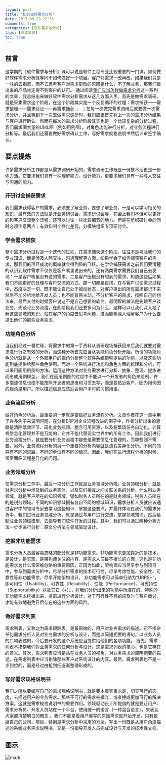 ```yaml
---
layout: post
title: "如何做好需求分析"
date: 2017-09-29 22:56
comments: true
categories: [软件需求与分析]
tags: [阅读笔记]
toc: true
---
```

<!--more-->
## 前言

这学期的《软件需求与分析》课可以说是软件工程专业比较重要的一门课。如何做好软件需求分析就等同于如何做好一个项目。客户对需求一改再改，如果我们只是一味的去抱怨，而不去思考客户对需求更改的原因是什么，不了解业务，那我们做出来的产品肯定得不到客户的认可。
通过阅读[我们应当怎样做需求分析](http://fangang.iteye.com/blog/1345099)这一系列的文章，我总结出来做好软件需求分析需求从这几方面入手。首先是做需求调研，就是采集需求这个阶段，在这个阶段其实是一个反复循环的过程：需求捕获——需求整理——需求验证——再需求捕获......；在每一次做完需求调研后就要做一次需求分析，并且等到下一次去做需求调研时，我们应该首先将上一次的需求分析结果与客户进行确认。然而在每次的需求分析阶段其实也是一个比较复杂的分析过程，我们需求画大量的UML图（例如用例图），对角色功能进行分析，对业务流程进行分析等。最后我们还需要做好需求确认工作，写好需求规格说明书然后评审签字确认。

## 要点提炼

许多需求分析工作都是从需求调研开始的，需求调研工作既是一份技术活更是一份体力活。它要求我们具有一种理解能力，设计能力，更要求我们具有一种与人交往与沟通的能力。

### 开研讨会捕获需求

我们需求获得客户的需求，必须要了解业务，要想了解业务，一是可以学习相关的知识，最有效的方法就是开业务研讨会，需求研讨会等，在会上我们不但可以更好的和客户交流整个流程，还可以讨论一些比较细节的地方。但是在组织研讨会的同时必须注意两点：有效抑制个性化差异，分模块组织专项研讨会。

### 学会需求捕获

整个需求分析过程是一个迭代的过程，在需求捕获这个阶段，往往不是考验我们的专业知识，而是涉及人际交往，沟通理解等方面。如果学会了如何捕获客户的需求，那我们的项目成功的概率就会得到质的飞跃。在学会捕获需求之前我们要清楚的认识到软件需求不仅仅是客户嘴里说出来的。还有两类需求需要我们自己去发现：一是客户嘴里没有说的需求，二是客户压根没有想到的需求。知道这些后如果我们不能更好的处理与客户交流的方式，那一切都是百搭，在与客户讨论需求过程中，态度决定一切，既不能让自己处于被动状态，对客户提出的所有需求都记下来然后不加分析地给开发人员；也不能盲目主动，不分析客户的需求，按照自己的想法来，最后交付的时候客户说这不是自己想要的软件。最明智的做法是先跟客户谈业务，先谈论业务流程，在此阶段我们还要多问为什么，这样可以让我们深入地了解这些领域的知识，站在客户的角度去思考问题，进而能够深入理解客户为什么要提出他们的那些业务需求。

### 功能角色分析

当我们经过一番忙碌，将需求中的第一手资料从调研现场捕获回来后我们就要对需求进行行之有效的分析，而这种分析首先应当从功能角色分析开始，所谓的功能角色分析就是从一个外部用户的视角分析整个软件系统能够提供的功能，以及这些功能到底提供给那些角色使用。而对一个系统进行功能和角色方面的梳理和分析，可以采用画用例图的方法。运用这种方法对业务需求进行分析、抽象、整理、提炼进而形成用例模型。
我们在画用例图的过程中不能以一个开发者的角色来绘制，许多描述信息也绝不能按照开发者的思维和习惯去写，而是要贴近客户，因为用例图的视角是用户。所以描述信息应该迎合用户平时的习惯用语。

### 业务流程分析

做好角色分析后，最重要的一步就是要做好业务流程分析。文章作者在这一章中用了许多例子来说明问题，在分析ERP对企业流程改进的例子中，作者分析出来的思路是清除低效环节、简化业务瓶颈、整合可用资源，以及将繁琐任务自动化。计算机信息化管理并不是万能的，它并不能代替现实世界中的所有工作。因此我们进行业务流程分析，就是要分析业务流程中哪些是需要信息化管理的，而哪些则不需要。另外，业务流程分析的另一个重要的分析内容就是流程差异化分析。不同的领导有不同的思路，不同的单位有不同的情况。因此，我们在进行流程分析的时候，常常面临流程差异化的问题。

### 业务领域分析

在需求分析工作中，最后一项分析工作就是业务领域分析啦。业务领域分析，就是对需求分析中涉及到的业务实体，以及它们相互之间关联关系的分析。什么叫业务领域，就是客户所在的知识领域，譬如财务人员所在的是财务领域，税务人员所在的是税务领域。不同的知识领域拥有各自不同的领域知识，需求分析人员就应该通过客户中的领域专家去学习这些知识、掌握这些要点，并最终体现在我们的需求分析中。我们进行业务领域分析，就是通过与用户进行交流，掌握领域知识，然后绘制成业务领域模型，去指导我们软件开发的过程。其中，我们可以通过两种分析方法一步步进行分析：原文分析法与领域驱动设计。

### 挖掘非功能需求

需求分析人员最容易忽略的部分就是非功能需求。非功能需求更加靠近的是技术，是设计，是实现，是架构师关注的内容，是需求人员最不擅长的方面，这也是非功能需求为什么常常被忽略的重要原因。正因为如此，架构师应当尽早参与到项目中，参与到需求分析中，尽早分析需求的技术可行性，尽早考虑性能、安全性、可靠性等非功能需求，尽早开始架构设计。 非功能需求可以简单归纳为“URPS+”，即可用性（Usability）、可靠性（Reliability）、性能（Performance）、可支持性（Supportability）以及其它（+）。，将我们分析出来的功能中所潜在的、特殊的非功能需求挖掘出来，提前进行分析设计，对于可行性不高的应及时与客户商讨，才能有效地避免日后存在的这些方面的风险。

### 做好需求列表

需求列表，又称之为需求跟踪表，是最原始的、用户对业务需求的描述。它不掺杂任何需求分析人员对业务需求的分析与设计，而是以简短扼要的语句，以业务人员的口吻表述的，今后要开发的这个系统应当提供给他们的各项功能。 首先，需求列表不掺杂我们对业务需求的任何分析与设计，这是需求列表的核心，也是它存在的意义。其次，需求列表应当是站在业务人员的视角，对业务需求的简明扼要的描述。在需求列表中应当剔除那些客户对系统设计的内容。最后，需求列表也不是一步到位的，而是经过由粗到细逐渐整理形成的。

### 写好需求规格说明书

我们之所以要编写自己的需求规格说明书，就是要本着实事求是、切实可行的态度，去描述用户的业务需求。那些不可行的需求被摒弃，或者换成更加可行的解决方案。这就是需求规格说明书的重要作用。领域驱动设计所提倡的就是要让用户、需求分析员、开发人员站在一个平台，使用统一的语言（一种混合语言），来表达大家都清楚明白的概念 。我们不能拿着用户编写的原始需求就开始开发，只有依据自己的公司、项目、特别是需求分析中采用的方法，写出一份既是从用户角度描述的系统业务需求说明书，又是一份指导开发人员完成设计与开发的技术性文档。

## 图示

![mark](http://ovasw3yf9.bkt.clouddn.com/blog/170929/630eE0Aecg.png?imageslim)
